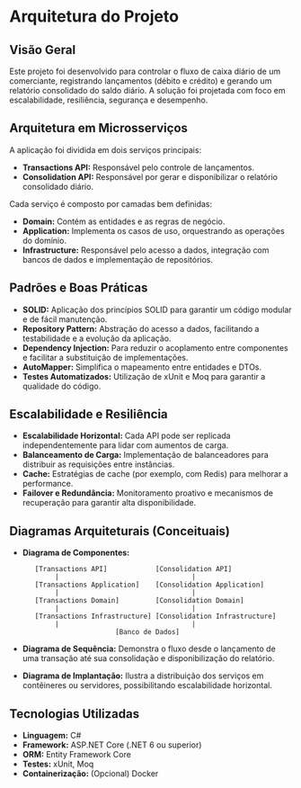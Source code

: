 # Arquitetura do Projeto

## Visão Geral
Este projeto foi desenvolvido para controlar o fluxo de caixa diário de um comerciante, registrando lançamentos (débito e crédito) e gerando um relatório consolidado do saldo diário. A solução foi projetada com foco em escalabilidade, resiliência, segurança e desempenho.

## Arquitetura em Microsserviços
A aplicação foi dividida em dois serviços principais:
- **Transactions API:** Responsável pelo controle de lançamentos.
- **Consolidation API:** Responsável por gerar e disponibilizar o relatório consolidado diário.

Cada serviço é composto por camadas bem definidas:
- **Domain:** Contém as entidades e as regras de negócio.
- **Application:** Implementa os casos de uso, orquestrando as operações do domínio.
- **Infrastructure:** Responsável pelo acesso a dados, integração com bancos de dados e implementação de repositórios.

## Padrões e Boas Práticas
- **SOLID:** Aplicação dos princípios SOLID para garantir um código modular e de fácil manutenção.
- **Repository Pattern:** Abstração do acesso a dados, facilitando a testabilidade e a evolução da aplicação.
- **Dependency Injection:** Para reduzir o acoplamento entre componentes e facilitar a substituição de implementações.
- **AutoMapper:** Simplifica o mapeamento entre entidades e DTOs.
- **Testes Automatizados:** Utilização de xUnit e Moq para garantir a qualidade do código.

## Escalabilidade e Resiliência
- **Escalabilidade Horizontal:** Cada API pode ser replicada independentemente para lidar com aumentos de carga.
- **Balanceamento de Carga:** Implementação de balanceadores para distribuir as requisições entre instâncias.
- **Cache:** Estratégias de cache (por exemplo, com Redis) para melhorar a performance.
- **Failover e Redundância:** Monitoramento proativo e mecanismos de recuperação para garantir alta disponibilidade.

## Diagramas Arquiteturais (Conceituais)
- **Diagrama de Componentes:**
  ```
     [Transactions API]            [Consolidation API]
          |                                 |
     [Transactions Application]    [Consolidation Application]
          |                                 |
     [Transactions Domain]         [Consolidation Domain]
          |                                 |
     [Transactions Infrastructure] [Consolidation Infrastructure]
          |                                 |
                         [Banco de Dados]              
  ```

- **Diagrama de Sequência:** Demonstra o fluxo desde o lançamento de uma transação até sua consolidação e disponibilização do relatório.
- **Diagrama de Implantação:** Ilustra a distribuição dos serviços em contêineres ou servidores, possibilitando escalabilidade horizontal.

## Tecnologias Utilizadas
- **Linguagem:** C#
- **Framework:** ASP.NET Core (.NET 6 ou superior)
- **ORM:** Entity Framework Core
- **Testes:** xUnit, Moq
- **Containerização:** (Opcional) Docker
